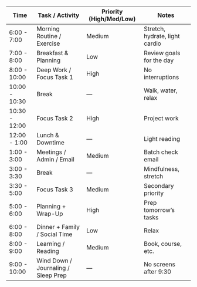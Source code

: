 | Time          | Task / Activity                     | Priority (High/Med/Low) | Notes                          |
| ------------- | ----------------------------------- | ----------------------- | ------------------------------ |
| 6:00 - 7:00   | Morning Routine / Exercise          | Medium                  | Stretch, hydrate, light cardio |
| 7:00 - 8:00   | Breakfast & Planning                | Low                     | Review goals for the day       |
| 8:00 - 10:00  | Deep Work / Focus Task 1            | High                    | No interruptions               |
| 10:00 - 10:30 | Break                               | —                       | Walk, water, relax             |
| 10:30 - 12:00 | Focus Task 2                        | High                    | Project work                   |
| 12:00 - 1:00  | Lunch & Downtime                    | —                       | Light reading                  |
| 1:00 - 3:00   | Meetings / Admin / Email            | Medium                  | Batch check email              |
| 3:00 - 3:30   | Break                               | —                       | Mindfulness, stretch           |
| 3:30 - 5:00   | Focus Task 3                        | Medium                  | Secondary priority             |
| 5:00 - 6:00   | Planning + Wrap-Up                  | High                    | Prep tomorrow’s tasks          |
| 6:00 - 8:00   | Dinner + Family / Social Time       | Low                     | Relax                          |
| 8:00 - 9:00   | Learning / Reading                  | Medium                  | Book, course, etc.             |
| 9:00 - 10:00  | Wind Down / Journaling / Sleep Prep | —                       | No screens after 9:30          |

